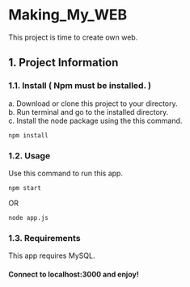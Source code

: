 # Making_My_WEB
This project is time to create own web.

## 1. Project Information
### 1.1. Install ( Npm must be installed. )   
a. Download or clone this project to your directory.   
b. Run terminal and go to the installed directory.   
c. Install the node package using the this command.   
<pre><code>npm install</code></pre>   

### 1.2. Usage   
Use this command to run this app.   
<pre><code>npm start</code></pre>   
OR   
<pre><code>node app.js</code></pre>   

### 1.3. Requirements   
This app requires MySQL.   

#### Connect to localhost:3000 and enjoy!
  

